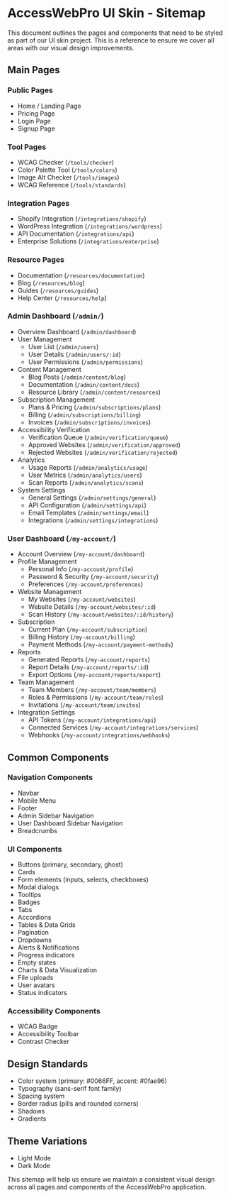 # AccessWebPro UI Skin - Sitemap

This document outlines the pages and components that need to be styled as part of our UI skin project. This is a reference to ensure we cover all areas with our visual design improvements.

## Main Pages

### Public Pages
- Home / Landing Page
- Pricing Page 
- Login Page
- Signup Page

### Tool Pages
- WCAG Checker (`/tools/checker`)
- Color Palette Tool (`/tools/colors`)
- Image Alt Checker (`/tools/images`) 
- WCAG Reference (`/tools/standards`)

### Integration Pages
- Shopify Integration (`/integrations/shopify`)
- WordPress Integration (`/integrations/wordpress`)
- API Documentation (`/integrations/api`)
- Enterprise Solutions (`/integrations/enterprise`)

### Resource Pages
- Documentation (`/resources/documentation`)
- Blog (`/resources/blog`)
- Guides (`/resources/guides`)
- Help Center (`/resources/help`)

### Admin Dashboard (`/admin/`)
- Overview Dashboard (`/admin/dashboard`)
- User Management
  - User List (`/admin/users`)
  - User Details (`/admin/users/:id`)
  - User Permissions (`/admin/permissions`)
- Content Management
  - Blog Posts (`/admin/content/blog`)
  - Documentation (`/admin/content/docs`)
  - Resource Library (`/admin/content/resources`)
- Subscription Management
  - Plans & Pricing (`/admin/subscriptions/plans`)
  - Billing (`/admin/subscriptions/billing`)
  - Invoices (`/admin/subscriptions/invoices`)
- Accessibility Verification
  - Verification Queue (`/admin/verification/queue`)
  - Approved Websites (`/admin/verification/approved`)
  - Rejected Websites (`/admin/verification/rejected`)
- Analytics
  - Usage Reports (`/admin/analytics/usage`)
  - User Metrics (`/admin/analytics/users`)
  - Scan Reports (`/admin/analytics/scans`)
- System Settings
  - General Settings (`/admin/settings/general`)
  - API Configuration (`/admin/settings/api`)
  - Email Templates (`/admin/settings/email`)
  - Integrations (`/admin/settings/integrations`)

### User Dashboard (`/my-account/`)
- Account Overview (`/my-account/dashboard`)
- Profile Management
  - Personal Info (`/my-account/profile`)
  - Password & Security (`/my-account/security`)
  - Preferences (`/my-account/preferences`)
- Website Management
  - My Websites (`/my-account/websites`)
  - Website Details (`/my-account/websites/:id`)
  - Scan History (`/my-account/websites/:id/history`)
- Subscription
  - Current Plan (`/my-account/subscription`)
  - Billing History (`/my-account/billing`)
  - Payment Methods (`/my-account/payment-methods`)
- Reports
  - Generated Reports (`/my-account/reports`)
  - Report Details (`/my-account/reports/:id`)
  - Export Options (`/my-account/reports/export`)
- Team Management
  - Team Members (`/my-account/team/members`)
  - Roles & Permissions (`/my-account/team/roles`)
  - Invitations (`/my-account/team/invites`)
- Integration Settings
  - API Tokens (`/my-account/integrations/api`)
  - Connected Services (`/my-account/integrations/services`)
  - Webhooks (`/my-account/integrations/webhooks`)

## Common Components

### Navigation Components
- Navbar
- Mobile Menu
- Footer
- Admin Sidebar Navigation
- User Dashboard Sidebar Navigation
- Breadcrumbs

### UI Components
- Buttons (primary, secondary, ghost)
- Cards
- Form elements (inputs, selects, checkboxes)
- Modal dialogs
- Tooltips
- Badges
- Tabs
- Accordions
- Tables & Data Grids
- Pagination
- Dropdowns
- Alerts & Notifications
- Progress indicators
- Empty states
- Charts & Data Visualization
- File uploads
- User avatars
- Status indicators

### Accessibility Components
- WCAG Badge
- Accessibility Toolbar
- Contrast Checker

## Design Standards
- Color system (primary: #0066FF, accent: #0fae96)
- Typography (sans-serif font family)
- Spacing system
- Border radius (pills and rounded corners)
- Shadows
- Gradients

## Theme Variations
- Light Mode
- Dark Mode

This sitemap will help us ensure we maintain a consistent visual design across all pages and components of the AccessWebPro application.